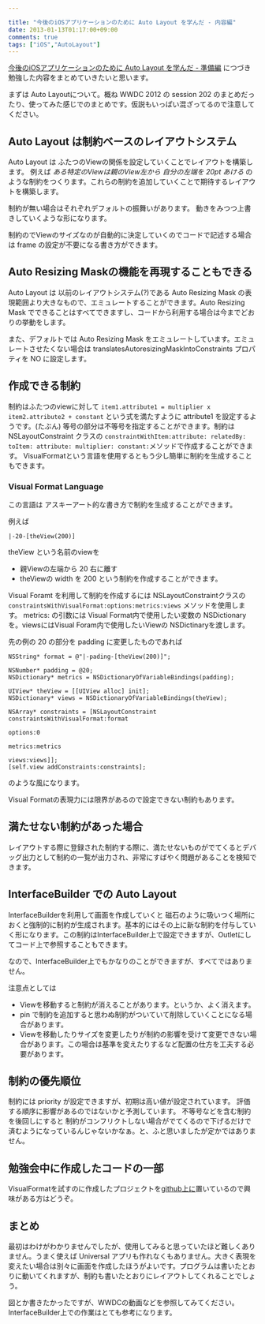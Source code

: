 ```yaml
---

title: "今後のiOSアプリケーションのために Auto Layout を学んだ - 内容編"
date: 2013-01-13T01:17:00+09:00
comments: true
tags: ["iOS","AutoLayout"]
---
```


[今後のiOSアプリケーションのために Auto Layout を学んだ - 準備編](blog/2013/01/13/ios-autolayout/) につづき勉強した内容をまとめていきたいと思います。

まずは Auto Layoutについて。概ね WWDC 2012 の session 202 のまとめだったり、使ってみた感じでのまとめです。仮説もいっぱい混ざってるので注意してください。

## Auto Layout は制約ベースのレイアウトシステム

Auto Layout は ふたつのViewの関係を設定していくことでレイアウトを構築します。
例えば *ある特定のViewは親のView左から 自分の左端を 20pt あける* のような制約をつくります。これらの制約を追加していくことで期待するレイアウトを構築します。

制約が無い場合はそれぞれデフォルトの振舞いがあります。
動きをみつつ上書きしていくような形になります。

制約のでViewのサイズなのが自動的に決定していくのでコードで記述する場合は frame の設定が不要になる書き方ができます。

## Auto Resizing Maskの機能を再現することもできる

Auto Layout は 以前のレイアウトシステム(?)である Auto Resizing Mask の表現範囲より大きなもので、エミュレートすることができます。Auto Resizing Mask でできることはすべてできますし、コードから利用する場合は今までどおりの挙動をします。

また、デフォルトでは Auto Resizing Mask をエミュレートしています。エミュレートさせたくない場合は translatesAutoresizingMaskIntoConstraints プロパティを NO に設定します。

## 作成できる制約

制約はふたつのviewに対して `item1.attribute1 = multiplier x item2.attribute2 + constant` という式を満たすように attribute1 を設定するようです。(たぶん) 等号の部分は不等号を指定することができます。制約はNSLayoutConstraint クラスの `constraintWithItem:attribute: relatedBy: toItem: attribute: multiplier: constant:`メソッドで作成することができます。 VisualFormatという言語を使用するともう少し簡単に制約を生成することもできます。

### Visual Format Language

この言語は アスキーアート的な書き方で制約を生成することができます。

例えば

```
|-20-[theView(200)]
```

theView という名前のviewを
- 親Viewの左端から 20 右に離す
- theViewの width を 200
という制約を作成することができます。

Visual Foramt を利用して制約を作成するには
NSLayoutConstraintクラスの `constraintsWithVisualFormat:options:metrics:views` メソッドを使用します。 metrics: の引数には Visual Format内で使用したい変数の NSDictionaryを。viewsにはVisual Foram内で使用したいViewの NSDictinaryを渡します。

先の例の 20 の部分を padding に変更したものであれば

```
NSString* format = @"|-pading-[theView(200)]";

NSNumber* padding = @20;
NSDictionary* metrics = NSDictionaryOfVariableBindings(padding);

UIView* theView = [[UIView alloc] init];
NSDictionary* views = NSDictionaryOfVariableBindings(theView);

NSArray* constraints = [NSLayoutConstraint constraintsWithVisualFormat:format
                                                               options:0
                                                               metrics:metrics
                                                               views:views]];
[self.view addConstraints:constraints];
```
のような風になります。

Visual Formatの表現力には限界があるので設定できない制約もあります。

## 満たせない制約があった場合

レイアウトする際に登録された制約する際に、満たせないものがでてくるとデバッグ出力として制約の一覧が出力され、非常にすばやく問題があることを検知できます。

## InterfaceBuilder での Auto Layout

InterfaceBuilderを利用して画面を作成していくと 磁石のように吸いつく場所におくと強制的に制約が生成されます。基本的にはその上に新な制約を付与していく形になります。この制約はInterfaceBuilder上で設定できますが、Outletにしてコード上で参照することもできます。

なので、InterfaceBuilder上でもかなりのことができますが、すべてではありません。

注意点としては
* Viewを移動すると制約が消えることがあります。というか、よく消えます。
* pin で制約を追加すると思わぬ制約がついていて削除していくことになる場合があります。
* Viewを移動したりサイズを変更したりが制約の影響を受けて変更できない場合があります。この場合は基準を変えたりするなど配置の仕方を工夫する必要があります。

## 制約の優先順位

制約には priority が設定できますが、初期は高い値が設定されています。
評価する順序に影響があるのではないかと予測しています。
不等号などを含む制約を後回しにすると 制約がコンフリクトしない場合がでてくるので下げるだけで済むようになっているんじゃないかなぁ。と、ふと思いましたが定かではありません。

## 勉強会中に作成したコードの一部

VisualFormatを試すのに作成したプロジェクトを[github上に](https://github.com/eiel/AutoLayout-Visual-Format-Language-Sample)置いているので興味がある方はどうぞ。

## まとめ

最初はわけがわかりませんでしたが、使用してみると思っていたほど難しくありません。うまく使えば Universal アプリも作れなくもありません。大きく表現を変えたい場合は別々に画面を作成したほうがよいです。プログラムは書いたとおりに動いてくれますが、制約も書いたとおりにレイアウトしてくれることでしょう。

図とか書きたかったですが、WWDCの動画などを参照してみてください。InterfaceBuilder上での作業はとても参考になります。
